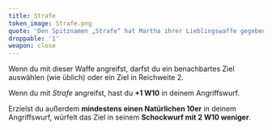 ```yaml
---
title: Strafe
token_image: Strafe.png
quote: 'Den Spitznamen „Strafe“ hat Martha ihrer Lieblingswaffe gegeben: Feinste rasiermesserscharfe Klingen sind in die Lederstränge dieser Peitsche eingewoben. Genau wie Martha ist sie wunderschön und tödlich.'
droppable: '1'
weapon: close
---
```


Wenn du mit dieser Waffe angreifst, darfst du ein benachbartes Ziel auswählen (wie üblich) oder ein Ziel in Reichweite 2.

Wenn du mit *Strafe* angreifst, hast du **+1 W10** in deinem Angriffswurf.

Erzielst du außerdem **mindestens einen Natürlichen 10er** in deinem Angriffswurf, würfelt das Ziel in seinem **Schockwurf mit 2 W10 weniger**.